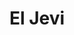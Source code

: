---
title: "El Jevi"
url: /ciudad-autonoma-de-buenos-aires/el-jevi-avenida-santa-fe-2/
shop: comodidad
---